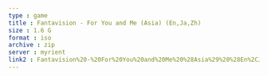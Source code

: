 ```yaml
---
type : game
title : Fantavision - For You and Me (Asia) (En,Ja,Zh)
size : 1.6 G
format : iso
archive : zip
server : myrient
link2 : Fantavision%20-%20For%20You%20and%20Me%20%28Asia%29%20%28En%2CJa%2CZh%29
---
```

